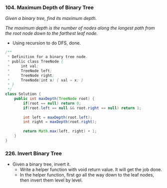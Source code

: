 ### 104. Maximum Depth of Binary Tree

*Given a binary tree, find its maximum depth.*

*The maximum depth is the number of nodes along the longest path from the root node down to the farthest leaf node.*

- Using recursion to do DFS, done.
```java
/**
 * Definition for a binary tree node.
 * public class TreeNode {
 *     int val;
 *     TreeNode left;
 *     TreeNode right;
 *     TreeNode(int x) { val = x; }
 * }
 */
class Solution {
    public int maxDepth(TreeNode root) {
        if(root == null) return 0;
        if(root.left == null && root.right == null) return 1;
        
        int left = maxDepth(root.left);
        int right = maxDepth(root.right);
        
        return Math.max(left, right) + 1;
    }
}
```

### 226. Invert Binary Tree
* Given a binary tree, invert it.
    * Write a helper function with void return value. It will get the job done.
    * In the helper function, first go all the way down to the leaf nodes, then invert them level by level.
